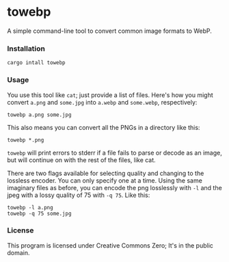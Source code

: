 # towebp

A simple command-line tool to convert common image formats to WebP.

### Installation
```
cargo intall towebp
```

### Usage
You use this tool like `cat`; just provide a list of files. Here's how you might
convert `a.png` and `some.jpg` into `a.webp` and `some.webp`, respectively:
```
towebp a.png some.jpg
```

This also means you can convert all the PNGs in a directory like this:
```
towebp *.png
```

`towebp` will print errors to stderr if a file fails to parse or decode as an image,
but will continue on with the rest of the files, like cat.

There are two flags available for selecting quality and changing to the lossless
encoder. You can only specify one at a time. Using the same imaginary files as before,
you can encode the png losslessly with `-l` and the jpeg with a lossy quality of 75
with `-q 75`. Like this:
```
towebp -l a.png
towebp -q 75 some.jpg
```

### License
This program is licensed under Creative Commons Zero; It's in the public domain.